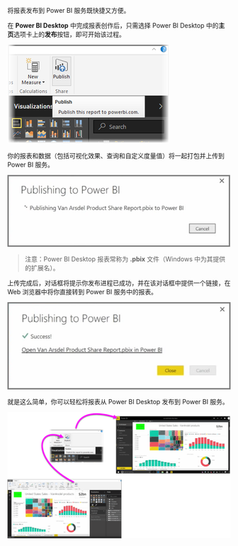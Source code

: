 将报表发布到 Power BI 服务既快捷又方便。

在 **Power BI Desktop** 中完成报表创作后，只需选择 Power BI Desktop 中的**主页**选项卡上的**发布**按钮，即可开始该过程。

![](media/4-1-publish-reports/4-1_1.png)

你的报表和数据（包括可视化效果、查询和自定义度量值）将一起打包并上传到 Power BI 服务。

![](media/4-1-publish-reports/4-1_2.png)

> 注意：Power BI Desktop 报表常称为 **.pbix** 文件（Windows 中为其提供的扩展名）。
> 
> 

上传完成后，对话框将提示你发布进程已成功，并在该对话框中提供一个链接，在 Web 浏览器中将你直接转到 Power BI 服务中的报表。

![](media/4-1-publish-reports/4-1_3.png)

就是这么简单，你可以轻松将报表从 Power BI Desktop 发布到 Power BI 服务。

![](media/4-1-publish-reports/4-1_4.png)

